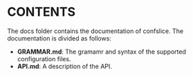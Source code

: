 CONTENTS
========

The docs folder contains the documentation of confslice. The documentation
is divided as follows:

   * **GRAMMAR.md**: The gramamr and syntax of the supported configuration files.
   * **API.md**: A description of the API.

